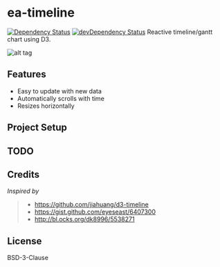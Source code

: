 # ea-timeline

[![Dependency Status](https://david-dm.org/sebastiankr/ea-timeline.svg?path=base)](https://david-dm.org/cyclejs/cyclejs?path=base)
[![devDependency Status](https://david-dm.org/sebastiankr/ea-timeline/dev-status.svg)](https://david-dm.org/sebastiankr/ea-timeline#info=devDependencies)
Reactive timeline/gantt chart using D3.

![alt tag](https://raw.githubusercontent.com/sebastiankr/ea-timeline-ts/master/preview.gif)

## Features

- Easy to update with new data
- Automatically scrolls with time
- Resizes horizontally

## Project Setup


## TODO


## Credits

_Inspired by_

> - https://github.com/jiahuang/d3-timeline 
> - https://gist.github.com/eyeseast/6407300 
> - http://bl.ocks.org/dk8996/5538271 

## License

BSD-3-Clause
